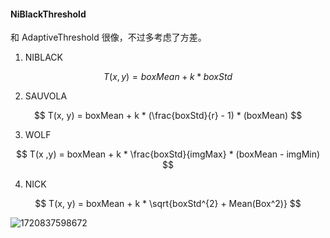 #### NiBlackThreshold

和 AdaptiveThreshold 很像，不过多考虑了方差。

1. NIBLACK

$$
T(x, y) = boxMean + k * boxStd
$$

2. SAUVOLA

$$
T(x, y) = boxMean + k * (\frac{boxStd}{r} - 1) * (boxMean)
$$

3. WOLF

$$
T(x ,y) = boxMean + k * \frac{boxStd}{imgMax} * (boxMean - imgMin)
$$

4. NICK

$$
T(x, y) = boxMean + k * \sqrt{boxStd^{2} + Mean(Box^2)}
$$

![1720837598672](https://file+.vscode-resource.vscode-cdn.net/d%3A/LearnOpenCV/docs/image/1.5/1720837598672.png)
